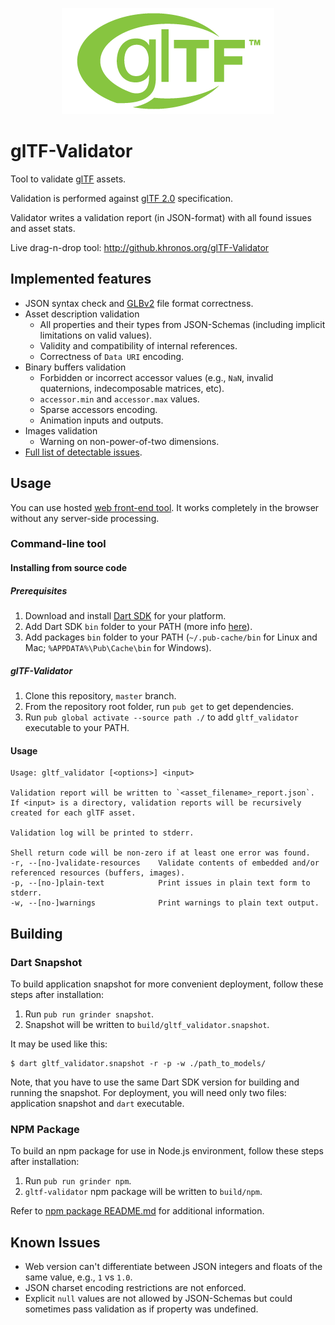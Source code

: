 <p align="center">
<img src="https://github.com/KhronosGroup/glTF/raw/master/specification/figures/gltf.png" />
</p>

# glTF-Validator
Tool to validate [glTF](https://github.com/KhronosGroup/glTF) assets.

Validation is performed against [glTF 2.0](https://github.com/KhronosGroup/glTF/tree/master/specification/2.0) specification.

Validator writes a validation report (in JSON-format) with all found issues and asset stats.

Live drag-n-drop tool: http://github.khronos.org/glTF-Validator
 
## Implemented features

- JSON syntax check and [GLBv2](https://github.com/KhronosGroup/glTF/tree/master/specification/2.0#glb-file-format-specification) file format correctness.
- Asset description validation
  - All properties and their types from JSON-Schemas (including implicit limitations on valid values).
  - Validity and compatibility of internal references.
  - Correctness of `Data URI` encoding.
- Binary buffers validation
  - Forbidden or incorrect accessor values (e.g., `NaN`, invalid quaternions, indecomposable matrices, etc).
  - `accessor.min` and `accessor.max` values.
  - Sparse accessors encoding.
  - Animation inputs and outputs.
- Images validation
  - Warning on non-power-of-two dimensions.
- [Full list of detectable issues](ISSUES.md).

## Usage

You can use hosted [web front-end tool](http://github.khronos.org/glTF-Validator). It works completely in the browser without any server-side processing.

### Command-line tool

#### Installing from source code

##### Prerequisites
1. Download and install [Dart SDK](https://www.dartlang.org/install) for your platform.
2. Add Dart SDK `bin` folder to your PATH (more info [here](https://www.dartlang.org/tools/pub/installing)).
3. Add packages `bin` folder to your PATH (`~/.pub-cache/bin` for Linux and Mac; `%APPDATA%\Pub\Cache\bin` for Windows).

##### glTF-Validator
1. Clone this repository, `master` branch.
2. From the repository root folder, run `pub get` to get dependencies.
3. Run `pub global activate --source path ./` to add `gltf_validator` executable to your PATH.

#### Usage
```
Usage: gltf_validator [<options>] <input>

Validation report will be written to `<asset_filename>_report.json`.
If <input> is a directory, validation reports will be recursively created for each glTF asset.

Validation log will be printed to stderr.

Shell return code will be non-zero if at least one error was found.
-r, --[no-]validate-resources    Validate contents of embedded and/or referenced resources (buffers, images).
-p, --[no-]plain-text            Print issues in plain text form to stderr.
-w, --[no-]warnings              Print warnings to plain text output.
```

## Building

### Dart Snapshot
To build application snapshot for more convenient deployment, follow these steps after installation:
1. Run `pub run grinder snapshot`.
2. Snapshot will be written to `build/gltf_validator.snapshot`.

It may be used like this:
```
$ dart gltf_validator.snapshot -r -p -w ./path_to_models/
```
Note, that you have to use the same Dart SDK version for building and running the snapshot. For deployment, you will need only two files: application snapshot and `dart` executable.

### NPM Package
To build an npm package for use in Node.js environment, follow these steps after installation:
1. Run `pub run grinder npm`.
2. `gltf-validator` npm package will be written to `build/npm`.

Refer to [npm package README.md](tool/npm_template/README.md) for additional information.

## Known Issues

- Web version can't differentiate between JSON integers and floats of the same value, e.g., `1` vs `1.0`.
- JSON charset encoding restrictions are not enforced.
- Explicit `null` values are not allowed by JSON-Schemas but could sometimes pass validation as if property was undefined.
